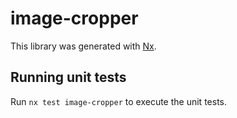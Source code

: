 # image-cropper

This library was generated with [Nx](https://nx.dev).

## Running unit tests

Run `nx test image-cropper` to execute the unit tests.
